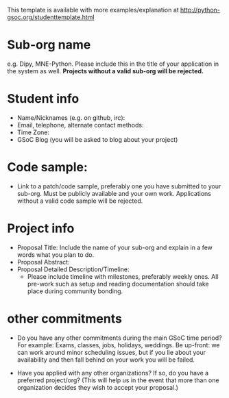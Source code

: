 This template is available with more examples/explanation at
http://python-gsoc.org/studenttemplate.html

# Sub-org name
e.g. Dipy, MNE-Python. Please include this in the title of your application
in the system as well.  __Projects without a valid sub-org will be
rejected.__

# Student info
* Name/Nicknames (e.g. on github, irc):
* Email, telephone, alternate contact methods:
* Time Zone:
* GSoC Blog (you will be asked to blog about your project)

# Code sample:
* Link to a patch/code sample, preferably one you have submitted to your
sub-org. Must be publicly available and your own work. Applications without
a valid code sample will be rejected.

# Project info
* Proposal Title:  Include the name of your sub-org and explain in a few words what you plan to do.
* Proposal Abstract:
* Proposal Detailed Description/Timeline:
  * Please include timeline with milestones, preferably weekly ones. All pre-work such as setup and reading documentation should take place during community bonding.

# other commitments
* Do you have any other commitments during the main GSoC time period? For
example: Exams, classes, jobs, holidays, weddings. Be up-front: we can work
around minor scheduling issues, but if you lie about your availability and
then fall behind on your work you will be failed.

* Have you applied with any other organizations? If so, do you have a preferred
project/org? (This will help us in the event that more than one organization
decides they wish to accept your proposal.)
